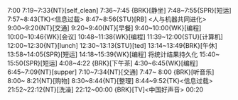 
7:00
7:19~7:33{NT}[self_clean]
7:36~7:45 {BRK}[静坐]
7:48~7:55{SPR}[短运]
7:57~8:43{TK}<信息过载>
8:47~8:56{STU}[RB] <人与机器共同进化>
9:00~9:20{NT}[交通]
9:20~9:40{NT}[早餐]
9:40~10:00{WK}[编程]<WA>
10:00~10:46{WK}[会议]<WA>
10:48~11:38{WK}[编程]<WA>
11:39~12:00{STU}[计算机]<advanced bash>
12:00~12:30{NT}[lunch]
12:30~13:13{STU}[ted]
13:14~13:49{BRK}[午休]
13:58~14:05{SPR}[短运]
14:18~15:39{WK}[编程]<life-time-tracker> 将统计结果持久化
15:40~ 15:50{SPR}[短运]
4:08~4:22 {BRK}[下午茶]
4:30~6:45{WK}[编程]<WA>
6:45~7:09{NT}[supper]
7:10~7:34{NT}[交通]
7:47~ 8:00 {BRK}[听音乐]
8:00~ 8:21{NT}[购物]
8:30~8:44{NT}[整理]
8:44~9:52{TK}<信息过载>
21:52~22:12{NT}[洗澡]
22:12~00:00 {BRK}[TV]<中国好声音>
00:20
